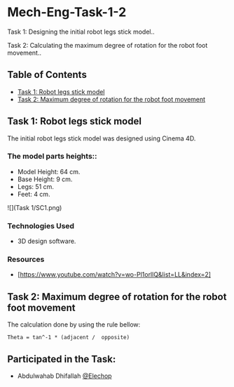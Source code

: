 # Mech-Eng-Task-1-2

Task 1: Designing the initial robot legs stick model..

Task 2: Calculating the maximum degree of rotation for the robot foot movement..

## Table of Contents
* [Task 1: Robot legs stick model](#1)
* [Task 2: Maximum degree of rotation for the robot foot movement](#2)


<a name= "1"></a>
## Task 1: Robot legs stick model
The initial robot legs stick model was designed using Cinema 4D.

### The model parts heights::
- Model Height: 64 cm.
- Base Height: 9 cm.
- Legs: 51 cm.
- Feet: 4 cm.

![](Task 1/SC1.png)

### Technologies Used
- 3D design software.

### Resources
- [https://www.youtube.com/watch?v=wo-Pl1orllQ&list=LL&index=2]

<a name= "2"></a>
## Task 2: Maximum degree of rotation for the robot foot movement

The calculation done by using the rule bellow:

`Theta = tan^-1 * (adjacent /  opposite)`

## Participated in the Task: 
- Abdulwahab Dhifallah [@Elechop](https://github.com/Elechop)

